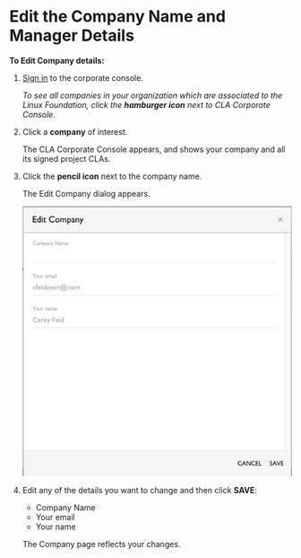 # Edit the Company Name and Manager Details

**To Edit Company details:**

1. ​[Sign in](sign-in-to-the-cla-corporate-console.md) to the corporate console.

   _To see all companies in your organization which are associated to the Linux Foundation, click the_ _**hamburger icon**_ _next to CLA Corporate Console._

2. Click a **company** of interest.

   The CLA Corporate Console appears, and shows your company and all its signed project CLAs.

3. Click the **pencil icon** next to the company name.

   The Edit Company dialog appears.

   ​![Edit Company dialog](../../.gitbook/assets/cla-edit-company.png)​

4. Edit any of the details you want to change and then click **SAVE**:

   * Company Name
   * Your email
   * Your name

   The Company page reflects your changes.


